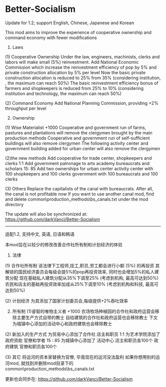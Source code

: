 # Better-Socialism
Update for 1.2; support English, Chinese, Japanese and Korean

This mod aims to improve the experience of cooperative ownership and command economy with fewer modifications

1. Laws

(1) Cooperative Ownership
Under the law, engineers, machinists, clerks and labors will make small (5%) reinvestment.
Add National Economic Commission which increase the reinvestment efficiency of pop by 5% and private construction allocation by 5% per level
Now the basic private construction allocation is reduced to 25% from 35% (considering institution, , the maximum can reach 50%)
The basic reinvestment efficiency bonus of farmers and shopkeepers is reduced from 25% to 10% (considering institution and technology, the maximum can reach 50%)

(2) Command Economy
Add National Planning Commission, providing +2% throughput per level

2. Ownership

(1) Wise Materialist +1000
Cooperative and government run of farms, pastures and plantations will remove the clergymen brought by the main production methods
Cooperative and government run of self-sufficient buildings will also remove clergymen 
The following activity center and government building added for urban center will also remove the clergymen 

(2)the new methods
Add cooperative for trade center,  shopkeepers and clerks 1:1 
Add government patronage to arts academy bureaucrats and scholars 15: 85
Add two ownerships for urban center
activity center with 100 shopkeepers and 100 clerks
government with 100 bureaucrats and 100 clerks

(3) Others
Replace the capitalists of the canal with bureaucrats. After all, the canal is not profitable now
If you want to use another canal mod, find and delete common\production_methods\bs_canals.txt under the mod directory


The update will also be synchronized at: https://github.com/darkVanci/Better-Socialism



---------------

适配1.2, 支持中文, 英语, 日语和韩语

本mod旨在以较少的修改改善合作社所有制和计划经济的体验

1. 法律

(1) 合作社所有制
该法律下工程师,技工,职员,劳工都会进行小额 (5%) 的再投资
其解锁的国民经济委员会每级会提5%的pop再投资效率, 同时也会增加5%的私人建筑分配
现在基础私人建筑分配从35%下调至25% (考虑到机构, 最高可达到50%)
农民和店主的基础再投资效率加成从25%下调至10% (考虑到机构和科技, 最高可达到50%)

(2) 计划经济
为其添加了国家计划委员会,每级提供+2%吞吐效率

2. 所有制
(1)睿智的唯物主义者 +1000
农场牧场种植园的合作社和政府运营会移除主要生产方式自带的教士
自给建筑的合作社和政府运营也会移除教士
下文为城镇中心添加的活动中心和政府建筑也会移除教士

(2) 新加入的生产方式
为贸易中心添加了合作社 店主和职员 1:1
为艺术学院添加了政府资助 官僚和学者 15 : 85
为城镇中心添加了
活动中心 店主和职员各100个
政府建筑 官僚和职员各100个

(3) 其它
将运河的资本家替换为官僚, 毕竟现在的运河没法盈利
如果你想用别的运河mod, 就找到并删除mod目录下的common\production_methods\bs_canals.txt


更新也会同步在: https://github.com/darkVanci/Better-Socialism

